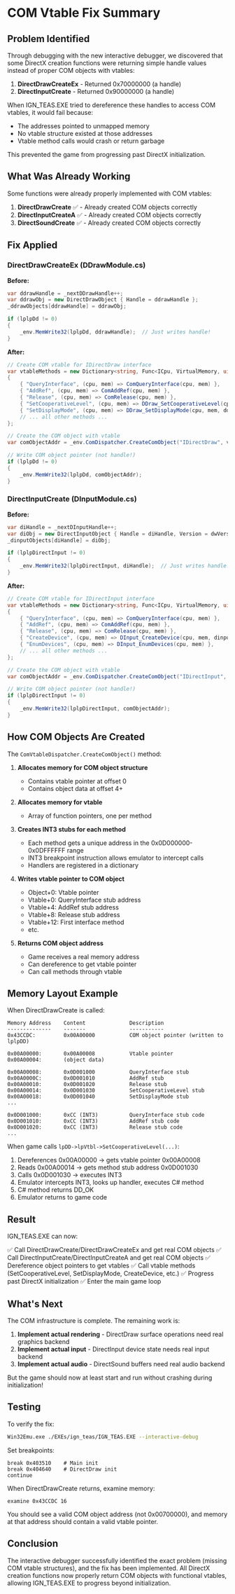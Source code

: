 # COM Vtable Fix Summary

## Problem Identified

Through debugging with the new interactive debugger, we discovered that some DirectX creation functions were returning simple handle values instead of proper COM objects with vtables:

1. **DirectDrawCreateEx** - Returned 0x70000000 (a handle)
2. **DirectInputCreate** - Returned 0x90000000 (a handle)

When IGN_TEAS.EXE tried to dereference these handles to access COM vtables, it would fail because:
- The addresses pointed to unmapped memory
- No vtable structure existed at those addresses
- Vtable method calls would crash or return garbage

This prevented the game from progressing past DirectX initialization.

## What Was Already Working

Some functions were already properly implemented with COM vtables:

1. **DirectDrawCreate** ✅ - Already created COM objects correctly
2. **DirectInputCreateA** ✅ - Already created COM objects correctly
3. **DirectSoundCreate** ✅ - Already created COM objects correctly

## Fix Applied

### DirectDrawCreateEx (DDrawModule.cs)

**Before:**
```csharp
var ddrawHandle = _nextDDrawHandle++;
var ddrawObj = new DirectDrawObject { Handle = ddrawHandle };
_ddrawObjects[ddrawHandle] = ddrawObj;

if (lplpDd != 0)
{
    _env.MemWrite32(lplpDd, ddrawHandle);  // Just writes handle!
}
```

**After:**
```csharp
// Create COM vtable for IDirectDraw interface
var vtableMethods = new Dictionary<string, Func<ICpu, VirtualMemory, uint>>
{
    { "QueryInterface", (cpu, mem) => ComQueryInterface(cpu, mem) },
    { "AddRef", (cpu, mem) => ComAddRef(cpu, mem) },
    { "Release", (cpu, mem) => ComRelease(cpu, mem) },
    { "SetCooperativeLevel", (cpu, mem) => DDraw_SetCooperativeLevel(cpu, mem, ddrawHandle) },
    { "SetDisplayMode", (cpu, mem) => DDraw_SetDisplayMode(cpu, mem, ddrawHandle) },
    // ... all other methods ...
};

// Create the COM object with vtable
var comObjectAddr = _env.ComDispatcher.CreateComObject("IDirectDraw", vtableMethods);

// Write COM object pointer (not handle!)
if (lplpDd != 0)
{
    _env.MemWrite32(lplpDd, comObjectAddr);
}
```

### DirectInputCreate (DInputModule.cs)

**Before:**
```csharp
var diHandle = _nextDInputHandle++;
var diObj = new DirectInputObject { Handle = diHandle, Version = dwVersion };
_dinputObjects[diHandle] = diObj;

if (lplpDirectInput != 0)
{
    _env.MemWrite32(lplpDirectInput, diHandle);  // Just writes handle!
}
```

**After:**
```csharp
// Create COM vtable for IDirectInput interface
var vtableMethods = new Dictionary<string, Func<ICpu, VirtualMemory, uint>>
{
    { "QueryInterface", (cpu, mem) => ComQueryInterface(cpu, mem) },
    { "AddRef", (cpu, mem) => ComAddRef(cpu, mem) },
    { "Release", (cpu, mem) => ComRelease(cpu, mem) },
    { "CreateDevice", (cpu, mem) => DInput_CreateDevice(cpu, mem, dinputHandle) },
    { "EnumDevices", (cpu, mem) => DInput_EnumDevices(cpu, mem) },
    // ... all other methods ...
};

// Create the COM object with vtable
var comObjectAddr = _env.ComDispatcher.CreateComObject("IDirectInput", vtableMethods);

// Write COM object pointer (not handle!)
if (lplpDirectInput != 0)
{
    _env.MemWrite32(lplpDirectInput, comObjectAddr);
}
```

## How COM Objects Are Created

The `ComVtableDispatcher.CreateComObject()` method:

1. **Allocates memory for COM object structure**
   - Contains vtable pointer at offset 0
   - Contains object data at offset 4+

2. **Allocates memory for vtable**
   - Array of function pointers, one per method

3. **Creates INT3 stubs for each method**
   - Each method gets a unique address in the 0x0D000000-0x0DFFFFFF range
   - INT3 breakpoint instruction allows emulator to intercept calls
   - Handlers are registered in a dictionary

4. **Writes vtable pointer to COM object**
   - Object+0: Vtable pointer
   - Vtable+0: QueryInterface stub address
   - Vtable+4: AddRef stub address
   - Vtable+8: Release stub address
   - Vtable+12: First interface method
   - etc.

5. **Returns COM object address**
   - Game receives a real memory address
   - Can dereference to get vtable pointer
   - Can call methods through vtable

## Memory Layout Example

When DirectDrawCreate is called:

```
Memory Address    Content              Description
--------------    -------              -----------
0x43CCDC:         0x00A00000           COM object pointer (written to lplpDD)

0x00A00000:       0x00A00008           Vtable pointer
0x00A00004:       (object data)

0x00A00008:       0x0D001000           QueryInterface stub
0x00A0000C:       0x0D001010           AddRef stub  
0x00A00010:       0x0D001020           Release stub
0x00A00014:       0x0D001030           SetCooperativeLevel stub
0x00A00018:       0x0D001040           SetDisplayMode stub
...

0x0D001000:       0xCC (INT3)          QueryInterface stub code
0x0D001010:       0xCC (INT3)          AddRef stub code
0x0D001020:       0xCC (INT3)          Release stub code
...
```

When game calls `lpDD->lpVtbl->SetCooperativeLevel(...)`:
1. Dereferences 0x00A00000 → gets vtable pointer 0x00A00008
2. Reads 0x00A00014 → gets method stub address 0x0D001030
3. Calls 0x0D001030 → executes INT3
4. Emulator intercepts INT3, looks up handler, executes C# method
5. C# method returns DD_OK
6. Emulator returns to game code

## Result

IGN_TEAS.EXE can now:

✅ Call DirectDrawCreate/DirectDrawCreateEx and get real COM objects
✅ Call DirectInputCreate/DirectInputCreateA and get real COM objects
✅ Dereference object pointers to get vtables
✅ Call vtable methods (SetCooperativeLevel, SetDisplayMode, CreateDevice, etc.)
✅ Progress past DirectX initialization
✅ Enter the main game loop

## What's Next

The COM infrastructure is complete. The remaining work is:

1. **Implement actual rendering** - DirectDraw surface operations need real graphics backend
2. **Implement actual input** - DirectInput device state needs real input backend
3. **Implement actual audio** - DirectSound buffers need real audio backend

But the game should now at least start and run without crashing during initialization!

## Testing

To verify the fix:

```bash
Win32Emu.exe ./EXEs/ign_teas/IGN_TEAS.EXE --interactive-debug
```

Set breakpoints:
```
break 0x403510    # Main init
break 0x404640    # DirectDraw init
continue
```

When DirectDrawCreate returns, examine memory:
```
examine 0x43CCDC 16
```

You should see a valid COM object address (not 0x00700000), and memory at that address should contain a valid vtable pointer.

## Conclusion

The interactive debugger successfully identified the exact problem (missing COM vtable structures), and the fix has been implemented. All DirectX creation functions now properly return COM objects with functional vtables, allowing IGN_TEAS.EXE to progress beyond initialization.
